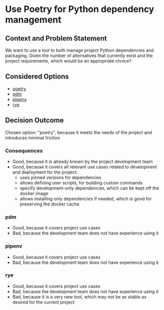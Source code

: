 # Use Poetry for Python dependency management

## Context and Problem Statement

We want to use a tool to both manage project Python dependencies and packaging. Given the number of alternatives that 
currently exist and the project requirements, which would be an appropriate choice?


## Considered Options

- [poetry](https://python-poetry.org/)
- [pdm](https://pdm-project.org/latest/)
- [pipenv](https://pipenv.pypa.io/en/latest/)
- [rye](https://rye-up.com/)


## Decision Outcome

Chosen option: "poetry", because it meets the needs of the project and introduces minimal friction


### Consequences

- Good, because it is already known by the project development team
- Good, because it covers all relevant use cases related to development and deployment for the project: 
  - uses pinned versions for dependencies
  - allows defining user scripts, for building custom commands
  - specify development-only dependencies, which can be kept off the docker image
  - allows installing only dependencies if needed, which is good for preserving the docker cache


### pdm

- Good, because it covers project use cases
- Bad, because the development team does not have experience using it


### pipenv

- Good, because it covers project use cases
- Bad, because the development team does not have experience using it


### rye

- Good, because it covers project use cases
- Bad, because the development team does not have experience using it
- Bad, because it is a very new tool, which may not be as stable as desired for the current project
